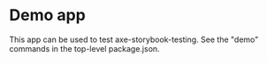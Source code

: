 # Demo app

This app can be used to test axe-storybook-testing. See the "demo" commands in the top-level package.json.
